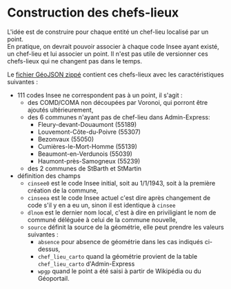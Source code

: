 # Construction des chefs-lieux
L'idée est de construire pour chaque entité un chef-lieu localisé par un point.  
En pratique, on devrait pouvoir associer à chaque code Insee ayant existé, un chef-lieu et lui associer un point.
Il n'est pas utile de versionner ces chefs-lieux qui ne changent pas dans le temps.

Le [fichier GéoJSON zippé](../export/cheflieu.7z) contient ces chefs-lieux avec les caractéristiques suivantes :

- 111 codes Insee ne correspondent pas à un point, il s'agit :
  - des COMD/COMA non découpées par Voronoi, qui porront être ajoutés ultérieurement,
  - des 6 communes n'ayant pas de chef-lieu dans Admin-Express:
    - Fleury-devant-Douaumont (55189)
    - Louvemont-Côte-du-Poivre (55307)
    - Bezonvaux (55050)
    - Cumières-le-Mort-Homme (55139)
    - Beaumont-en-Verdunois (55039)
    - Haumont-près-Samogneux (55239)
  - des 2 communes de StBarth et StMartin
- définition des champs
  - `cinsee0` est le code Insee initial, soit au 1/1/1943, soit à la première création de la commune,
  - `cinseea` est le code Insee actuel c'est dire après changement de code s'il y en a eu un, sinon il est identique à `cinsee`
  - `dlnom` est le dernier nom local, c'est à dire en priviligiant le nom de communé déléguée à celui de la commune nouvelle,
  - `source` définit la source de la géométrie, elle peut prendre les valeurs suivantes :
    - `absence` pour absence de géométrie dans les cas indiqués ci-dessus,
    - `chef_lieu_carto` quand la géométrie provient de la table `chef_lieu_carto` d'Admin-Express
    - `wpgp` quand le point a été saisi à partir de Wikipédia ou du Géoportail.
